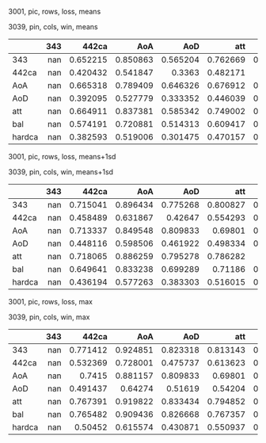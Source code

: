 3001, pic, rows, loss, means

3039, pin, cols, win, means

|        |   343 |    442ca |      AoA |      AoD |      att |      bal |   hardca |
|:-------|------:|---------:|---------:|---------:|---------:|---------:|---------:|
| 343    |   nan | 0.652215 | 0.850863 | 0.565204 | 0.762669 | 0.797494 | 0.429572 |
| 442ca  |   nan | 0.420432 | 0.541847 | 0.3363   | 0.482171 | 0.4655   | 0.386536 |
| AoA    |   nan | 0.665318 | 0.789409 | 0.646326 | 0.676912 | 0.805483 | 0.417051 |
| AoD    |   nan | 0.392095 | 0.527779 | 0.333352 | 0.446039 | 0.473804 | 0.346342 |
| att    |   nan | 0.664911 | 0.837381 | 0.585342 | 0.749002 | 0.803128 | 0.434367 |
| bal    |   nan | 0.574191 | 0.720881 | 0.514313 | 0.609417 | 0.696533 | 0.429942 |
| hardca |   nan | 0.382593 | 0.519006 | 0.301475 | 0.470157 | 0.426164 | 0.336158 |

3001, pic, rows, loss, means+1sd

3039, pin, cols, win, means+1sd

|        |   343 |    442ca |      AoA |      AoD |      att |      bal |   hardca |
|:-------|------:|---------:|---------:|---------:|---------:|---------:|---------:|
| 343    |   nan | 0.715041 | 0.896434 | 0.775268 | 0.800827 | 0.857527 | 0.523485 |
| 442ca  |   nan | 0.458489 | 0.631867 | 0.42647  | 0.554293 | 0.534752 | 0.471806 |
| AoA    |   nan | 0.713337 | 0.849548 | 0.809833 | 0.69801  | 0.869196 | 0.498335 |
| AoD    |   nan | 0.448116 | 0.598506 | 0.461922 | 0.498334 | 0.554524 | 0.431092 |
| att    |   nan | 0.718065 | 0.886259 | 0.795278 | 0.786282 | 0.85955  | 0.518887 |
| bal    |   nan | 0.649641 | 0.833238 | 0.699289 | 0.71186  | 0.796783 | 0.524438 |
| hardca |   nan | 0.436194 | 0.577263 | 0.383303 | 0.516015 | 0.495762 | 0.405869 |

3001, pic, rows, loss, max

3039, pin, cols, win, max

|        |   343 |    442ca |      AoA |      AoD |      att |      bal |   hardca |
|:-------|------:|---------:|---------:|---------:|---------:|---------:|---------:|
| 343    |   nan | 0.771412 | 0.924851 | 0.823318 | 0.813143 | 0.898462 | 0.536146 |
| 442ca  |   nan | 0.532369 | 0.728001 | 0.475737 | 0.613623 | 0.669065 | 0.524989 |
| AoA    |   nan | 0.7415   | 0.881157 | 0.809833 | 0.69801  | 0.876322 | 0.502001 |
| AoD    |   nan | 0.491437 | 0.64274  | 0.51619  | 0.54204  | 0.597904 | 0.454625 |
| att    |   nan | 0.767391 | 0.919822 | 0.833434 | 0.794852 | 0.881176 | 0.568735 |
| bal    |   nan | 0.765482 | 0.909436 | 0.826668 | 0.767357 | 0.879753 | 0.559395 |
| hardca |   nan | 0.50452  | 0.615574 | 0.430871 | 0.550937 | 0.569194 | 0.483278 |

